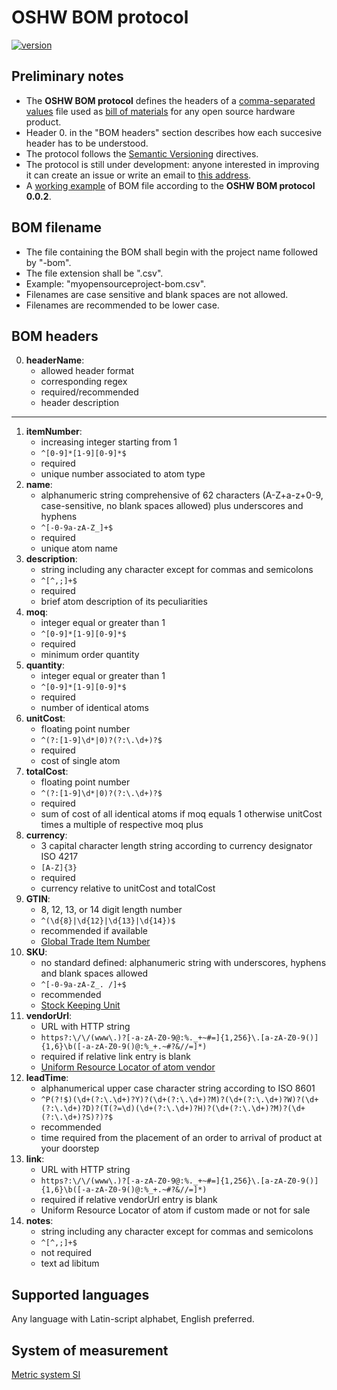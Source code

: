 # OSHW BOM protocol

[![version](https://img.shields.io/badge/version-0.0.2-blue)](https://github.com/mafrego/docs-oshwapp/blob/master/BOMCHANGELOG.md)

## Preliminary notes

- The **OSHW BOM protocol** defines the headers of a [comma-separated values](https://en.wikipedia.org/wiki/Comma-separated_values) file used as [bill of materials](https://en.wikipedia.org/wiki/Bill_of_materials) for any open source hardware product.
- Header 0. in the "BOM headers" section describes how each succesive header has to be understood. 
- The protocol follows the [Semantic Versioning](https://semver.org/) directives.
- The protocol is still under development: anyone interested in improving it can create an issue or write an email to [this address](mailto:marcofregonese@gmail.com).
- A [working example](https://github.com/mafrego/docs-oshwapp/blob/master/template/bom/miniHouse-bom.csv) of BOM file according to the **OSHW BOM protocol 0.0.2**. 

## BOM filename

- The file containing the BOM shall begin with the project name followed by "-bom".
- The file extension shall be ".csv".
- Example: "myopensourceproject-bom.csv".
- Filenames are case sensitive and blank spaces are not allowed.
- Filenames are recommended to be lower case.

## BOM headers

0. **headerName**:
    - allowed header format
    - corresponding regex
    - required/recommended
    - header description
---
1. **itemNumber**:
    - increasing integer starting from 1
    - `^[0-9]*[1-9][0-9]*$`
    - required
    - unique number associated to atom type
2. **name**:
    - alphanumeric string comprehensive of 62 characters (A-Z+a-z+0-9, case-sensitive, no blank spaces allowed) plus underscores and hyphens
    - `^[-0-9a-zA-Z_]+$`
    - required
    - unique atom name
3. **description**:
    - string including any character except for commas and semicolons
    - `^[^,;]+$`
    - required
    - brief atom description of its peculiarities
4. **moq**:
    - integer equal or greater than 1
    - `^[0-9]*[1-9][0-9]*$`
    - required
    - minimum order quantity
5. **quantity**:
    - integer equal or greater than 1
    - `^[0-9]*[1-9][0-9]*$`
    - required
    - number of identical atoms
6. **unitCost**:
    - floating point number
    - `^(?:[1-9]\d*|0)?(?:\.\d+)?$`
    - required
    - cost of single atom
7. **totalCost**:
    - floating point number
    - `^(?:[1-9]\d*|0)?(?:\.\d+)?$`
    - required
    - sum of cost of all identical atoms if moq equals 1 otherwise unitCost times a multiple of respective moq plus 
8. **currency**:
    - 3 capital character length string according to currency designator ISO 4217
    - `[A-Z]{3}`
    - required
    - currency relative to unitCost and totalCost
9. **GTIN**:
    - 8, 12, 13, or 14 digit length number
    - `^(\d{8}|\d{12}|\d{13}|\d{14})$`
    - recommended if available
    - [Global Trade Item Number](https://en.wikipedia.org/wiki/Global_Trade_Item_Number)
10. **SKU**:
    - no standard defined: alphanumeric string with underscores, hyphens and blank spaces allowed
    - `^[-0-9a-zA-Z_. /]+$`
    - recommended
    - [Stock Keeping Unit](https://en.wikipedia.org/wiki/Stock_keeping_unit)
11. **vendorUrl**:
    - URL with HTTP string
    - `https?:\/\/(www\.)?[-a-zA-Z0-9@:%._+~#=]{1,256}\.[a-zA-Z0-9()]{1,6}\b([-a-zA-Z0-9()@:%_+.~#?&//=]*)`
    - required if relative link entry is blank
    - [Uniform Resource Locator of atom vendor](https://en.wikipedia.org/wiki/URL) 
12. **leadTime**:
    - alphanumerical upper case character string according to ISO 8601
    - `^P(?!$)(\d+(?:\.\d+)?Y)?(\d+(?:\.\d+)?M)?(\d+(?:\.\d+)?W)?(\d+(?:\.\d+)?D)?(T(?=\d)(\d+(?:\.\d+)?H)?(\d+(?:\.\d+)?M)?(\d+(?:\.\d+)?S)?)?$`
    - recommended
    - time required from the placement of an order to arrival of product at your doorstep
13. **link**:
    - URL with HTTP string
    - `https?:\/\/(www\.)?[-a-zA-Z0-9@:%._+~#=]{1,256}\.[a-zA-Z0-9()]{1,6}\b([-a-zA-Z0-9()@:%_+.~#?&//=]*)`
    - required if relative vendorUrl entry is blank
    - Uniform Resource Locator of atom if custom made or not for sale 
14. **notes**:
    - string including any character except for commas and semicolons
    - `^[^,;]+$`
    - not required
    - text ad libitum

## Supported languages

Any language with Latin-script alphabet, English preferred.

## System of measurement

[Metric system SI](https://en.wikipedia.org/wiki/International_System_of_Units)